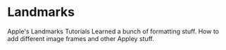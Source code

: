 # Landmarks
Apple's Landmarks Tutorials
Learned a bunch of formatting stuff. How to add different image frames and other Appley stuff.
